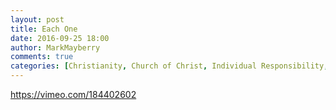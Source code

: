 ```yaml
---
layout: post
title: Each One
date: 2016-09-25 18:00
author: MarkMayberry
comments: true
categories: [Christianity, Church of Christ, Individual Responsibility, Video]
---
```

https://vimeo.com/184402602
